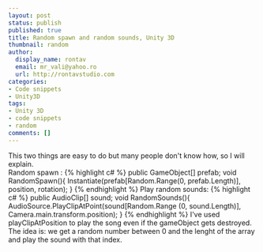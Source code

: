 ```yaml
---
layout: post
status: publish
published: true
title: Random spawn and random sounds, Unity 3D
thumbnail: random
author:
  display_name: rontav
  email: mr_vali@yahoo.ro
  url: http://rontavstudio.com
categories:
- Code snippets
- Unity3D
tags: 
- Unity 3D
- code snippets
- random
comments: []
---
```

This two things are easy to do but many people don't know how, so I will explain.<br>
Random spawn :
{% highlight c# %}
public GameObject[] prefab;
void RandomSpawn(){
	Instantiate(prefab[Random.Range(0, prefab.Length)], position, rotation);
}
{% endhighlight %}
Play random sounds:
{% highlight c# %}
public AudioClip[] sound;
void RandomSounds(){
	AudioSource.PlayClipAtPoint(sound[Random.Range (0, sound.Length)], Camera.main.transform.position);
}
{% endhighlight %}
I've used playClipAtPosition to play the song even if the gameObject gets destroyed.<br>
The idea is: we get a random number between 0 and the lenght of the array and play the sound with that index.